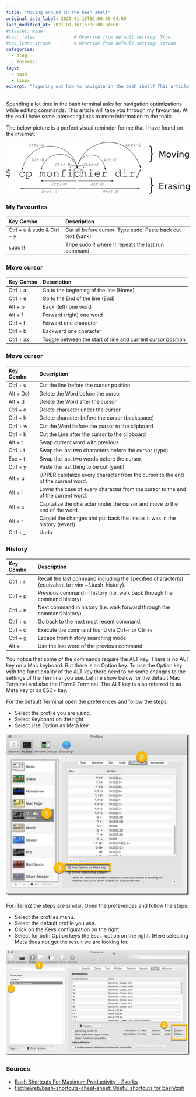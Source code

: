 ```yaml
---
title: "Moving around in the bash shell"
original_date_label: 2021-01-16T16:00:00-04:00
last_modified_at: 2021-01-16T16:00:00-04:00
#classes: wide
#toc: false               # Override from default setting: True
#toc_icon: stream         # Override from default setting: stream
categories:
  - blog
  - tutorial
tags:
  - bash
  - linux
excerpt: "Figuring out how to navigate in the bash shell? This article will explane some need to know moves."
---
```


Spending a lot time in the bash terminal asks for navigation optimizations while editing commands. This article will take you through my favourites. At the end I have some interesting links to more information to the topic.

The below picture is a perfect visual reminder for me that I have found on the internet:

![Basic bash navigation movements](https://raw.githubusercontent.com/CrossCloudGuru/CrossCloudGuru.github.io/master/assets/images/articles/2021-01-16-moving-around-bash/moving_bash-1024x287.png)

### My Favourites

| Key Combo | Description |
| :--- | :--- |
| Ctrl + u & sudo & Ctrl + y | Cut all before cursor. Type sudo. Paste back cut text (yank) |
| sudo !! | Thpe sudo !! where !! repeats the last run command |

### Move cursor

| Key Combo | Description |
| :--- | :--- |
| Ctrl + a | Go to the beginning of the line (Home) |
| Ctrl + e | Go to the End of the line (End) |
| Alt + b | Back (left) one word |
| Alt + f | Forward (right) one word |
| Ctrl + f | Forward one character |
| Ctrl + b | Backward one character |
| Ctrl + xx | Toggle between the start of line and current cursor position |

### Move cursor

| Key Combo | Description |
| :--- | :--- |
| Ctrl + u | Cut the line before the cursor position |
| Alt + Del | Delete the Word before the cursor |
| Alt + d | Delete the Word after the cursor |
| Ctrl + d | Delete character under the cursor |
| Ctrl + h | Delete character before the cursor (backspace) |
| Ctrl + w | Cut the Word before the cursor to the clipboard |
| Ctrl + k | Cut the Line after the cursor to the clipboard |
| Alt + t | Swap current word with previous |
| Ctrl + t | Swap the last two characters before the cursor (typo) |
| Esc + t | Swap the last two words before the cursor. |
| Ctrl + y | Paste the last thing to be cut (yank) |
| Alt + u | UPPER capitalize every character from the cursor to the end of the current word. |
| Alt + l | Lower the case of every character from the cursor to the end of the current word. |
| Alt + c | Capitalize the character under the cursor and move to the end of the word. |
| Alt + r | Cancel the changes and put back the line as it was in the history (revert) |
| Сtrl + _ | Undo |

### History

| Key Combo | Description |
| :--- | :--- |
| Ctrl + r | Recall the last command including the specified character(s)(equivalent to : vim ~/.bash_history). |
| Ctrl + p | Previous command in history (i.e. walk back through the command history) |
| Ctrl + n | Next command in history (i.e. walk forward through the command history) |
| Ctrl + s | Go back to the next most recent command. |
| Ctrl + o | Execute the command found via Ctrl+r or Ctrl+s |
| Ctrl + g | Escape from history searching mode |
| Alt + . | Use the last word of the previous command |

You notice that some of the commands require the ALT key. There is no ALT key on a Mac keyboard. But there is an Option key. To use the Option key with the functionality of the ALT key there need to be some changes to the settings of the Terminal you use. Let me show below for the default Mac Terminal and also the iTerm2 Terminal. The ALT key is also referred to as Meta key or as ESC+ key.

For the default Terminal open the preferences and follow the steps:

* Select the profile you are using.
* Select Keyboard on the right
* Select Use Option as Meta key

![MacOS terminal settings for Alt key](https://raw.githubusercontent.com/CrossCloudGuru/CrossCloudGuru.github.io/master/assets/images/articles/2021-01-16-moving-around-bash/SettingsDefTerminal-1-1024x902.jpg)

For iTerm2 the steps are similar. Open the preferences and follow the steps:

* Select the profiles menu.
* Select the default profile you use.
* Click on the Keys configuration on the right.
* Select for both Option keys the Esc+ option on the right. (Here selecting Meta does not get the result we are looking for.

![MacOS iTerm2 settings for Alt key](https://raw.githubusercontent.com/CrossCloudGuru/CrossCloudGuru.github.io/master/assets/images/articles/2021-01-16-moving-around-bash/SettingsiTerm2-1-1024x587.jpg)

### Sources

* [Bash Shortcuts For Maximum Productivity – Skorks](https://skorks.com/2009/09/bash-shortcuts-for-maximum-productivity/)
* [fliptheweb/bash-shortcuts-cheat-sheet: Useful shortcuts for bash/zsh](https://github.com/fliptheweb/bash-shortcuts-cheat-sheet)
